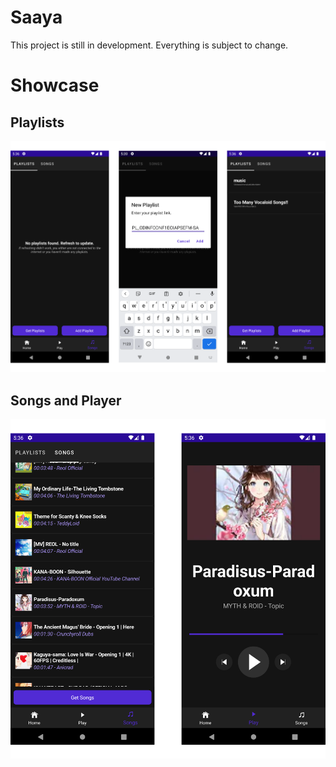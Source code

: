 # Saaya

This project is still in development. Everything is subject to change.


# Showcase

## Playlists


![](./showcase/playlists_overview.png)


## Songs and Player


![](./showcase/songs_overview.png)
